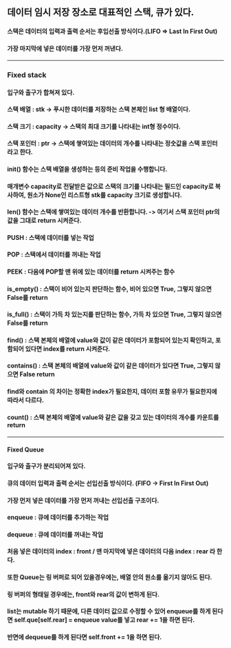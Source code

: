 ## 데이터 임시 저장 장소로 대표적인 스택, 큐가 있다.
#### 스택은 데이터의 입력과 출력 순서는 후입선출 방식이다.(LIFO => Last In First Out)
#### 가장 마지막에 넣은 데이터를 가장 먼저 꺼낸다.
------------------------------------------------------------------------------------------------
### Fixed stack
#### 입구와 출구가 합쳐져 있다.
#### 스택 배열 : stk -> 푸시한 데이터를 저장하는 스택 본체인 list 형 배열이다.
#### 스택 크기 : capacity -> 스택의 최대 크기를 나타내는 int형 정수이다.
#### 스택 포인터 : ptr -> 스택에 쌓여있는 데이터의 개수를 나타내는 정숫값을 스택 포인터 라고 한다.
#### __init__() 함수는 스택 배열을 생성하는 등의 준비 작업을 수행합니다.
#### 매개변수 capacity로 전달받은 값으로 스택의 크기를 나타내는 필드인 capacity로 복사하여, 원소가 None인 리스트형 stk를 capacity 크기로 생성합니다.
#### __len__() 함수는 스택에 쌓여있는 데이터 개수를 반환합니다. -> 여기서 스택 포인터 ptr의 값을 그대로 return 시켜준다.
#### PUSH : 스택에 데이터를 넣는 작업
#### POP : 스택에서 데이터를 꺼내는 작업
#### PEEK : 다음에 POP할 맨 위에 있는 데이터를 return 시켜주는 함수
#### is_empty() : 스택이 비어 있는지 판단하는 함수, 비어 있으면 True, 그렇지 않으면 False를 return
#### is_full() : 스택이 가득 차 있는지를 판단하는 함수, 가득 차 있으면 True, 그렇지 않으면 False를 return
#### find() : 스택 본체의 배열에 value와 값이 같은 데이터가 포함되어 있는지 확인하고, 포함되어 있다면 index를 return 시켜준다.
#### __contains__() : 스택 본체의 배열에  value와 값이 같은 데이터가 있다면 True, 그렇지 않으면 False return
#### find와 contain 의 차이는 정확한 index가 필요한지, 데이터 포함 유무가 필요한지에 따라서 다르다.
#### count() : 스택 본체의 배열에 value와 같은 값을 갖고 있는 데이터의 개수를 카운트를 return
####

----------------------------------------------------------------------------------------------
#### Fixed Queue
#### 입구와 출구가 분리되어져 있다.
#### 큐의 데이터 입력과 출력 순서는 선입선출 방식이다. (FIFO -> First In First Out)
#### 가장 먼저 넣은 데이터를 가장 먼저 꺼내는 선입선출 구조이다.
#### enqueue : 큐에 데이터를 추가하는 작업
#### dequeue : 큐에 데이터를 꺼내는 작업
#### 처음 넣은 데이터의 index : front / 맨 마지막에 넣은 데이터의 다음 index : rear 라 한다.
#### 또한 Queue는 링 버퍼로 되어 있을경우에는, 배열 안의 원소를 옮기지 않아도 된다.
#### 링 버퍼의 형태일 경우에는, front와 rear의 값이 변하게 된다.
#### list는 mutable 하기 때문에, 다른 데이터 값으로 수정할 수 있어 enqueue를 하게 된다면 self.que[self.rear] = enqueue value를 넣고 rear += 1을 하면 된다.
#### 반면에 dequeue를 하게 된다면 self.front += 1을 하면 된다. 
